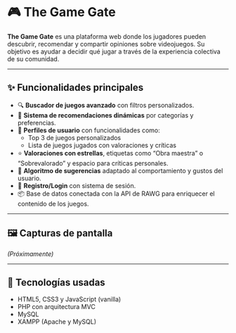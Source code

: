 # 🎮 The Game Gate

**The Game Gate** es una plataforma web donde los jugadores pueden descubrir, recomendar y compartir opiniones sobre videojuegos. Su objetivo es ayudar a decidir qué jugar a través de la experiencia colectiva de su comunidad.

---

## ✨ Funcionalidades principales

- 🔍 **Buscador de juegos avanzado** con filtros personalizados.
- 🎯 **Sistema de recomendaciones dinámicas** por categorías y preferencias.
- 👤 **Perfiles de usuario** con funcionalidades como:
  - Top 3 de juegos personalizados
  - Lista de juegos jugados con valoraciones y críticas
- ⭐ **Valoraciones con estrellas**, etiquetas como “Obra maestra” o “Sobrevalorado” y espacio para críticas personales.
- 🧠 **Algoritmo de sugerencias** adaptado al comportamiento y gustos del usuario.
- 🔐 **Registro/Login** con sistema de sesión.
- 📦 Base de datos conectada con la API de RAWG para enriquecer el contenido de los juegos.

---

## 🖼️ Capturas de pantalla

*(Próximamente)*  
<!-- Aquí puedes subir y mostrar imágenes más adelante usando: ![Descripción](ruta-imagen) -->

---

## 🚀 Tecnologías usadas

- HTML5, CSS3 y JavaScript (vanilla)
- PHP con arquitectura MVC
- MySQL
- XAMPP (Apache y MySQL)
